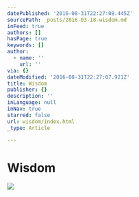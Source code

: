 ```yaml
---
datePublished: '2016-08-31T22:27:08.445Z'
sourcePath: _posts/2016-03-18-wisdom.md
inFeed: true
authors: []
hasPage: true
keywords: []
author:
  - name: ''
    url: ''
via: {}
dateModified: '2016-08-31T22:27:07.921Z'
title: Wisdom
publisher: {}
description: ''
inLanguage: null
inNav: true
starred: false
url: wisdom/index.html
_type: Article

---
```

# Wisdom
![](https://the-grid-user-content.s3-us-west-2.amazonaws.com/de20532a-4067-4899-b0ef-56619f3a9410.jpg)